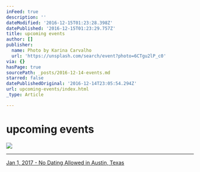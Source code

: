 ```yaml
---
inFeed: true
description: ''
dateModified: '2016-12-15T01:23:28.398Z'
datePublished: '2016-12-15T01:23:29.757Z'
title: upcoming events
author: []
publisher:
  name: Photo by Karina Carvalho
  url: 'https://unsplash.com/search/event?photo=6CTgu2lP_c0'
via: {}
hasPage: true
sourcePath: _posts/2016-12-14-events.md
starred: false
datePublishedOriginal: '2016-12-14T23:05:54.294Z'
url: upcoming-events/index.html
_type: Article

---
```

# upcoming events
![](https://the-grid-user-content.s3-us-west-2.amazonaws.com/1a872c35-f020-48a5-804c-22cab88fa4f7.jpg)

---

[Jan 1, 2017 - No Dating Allowed in Austin, Texas][0]

[0]: https://www.eventbrite.com/e/no-dating-allowed-in-austin-a-fun-interactive-workshop-for-singles-tickets-30240378787 "Jan 1, 2017 - No Dating Allowed in Austin"